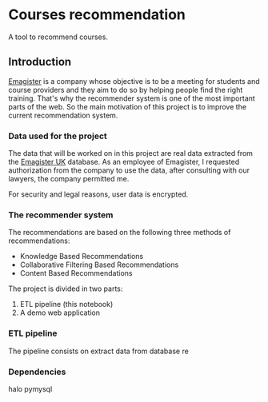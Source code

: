 # Courses recommendation

A tool to recommend courses.

## Introduction

[Emagister](https://www.emagister.com) is a company whose objective is to be a meeting for students and course providers and they aim to do so by helping people find the right training. That's why the recommender system is one of the most important parts of the web. So the main motivation of this project is to improve the current recommendation system.

### Data used for the project

The data that will be worked on in this project are real data extracted from the [Emagister UK](https://www.emagister.co.uk) database. As an employee of Emagister, I requested authorization from the company to use the data, after consulting with our lawyers, the company permitted me. 

For security and legal reasons, user data is encrypted. 

### The recommender system

The recommendations are based on the following three methods of recommendations:

* Knowledge Based Recommendations
* Collaborative Filtering Based Recommendations
* Content Based Recommendations

The project is divided in two parts:

1. ETL pipeline (this notebook)
2. A demo web application

### ETL pipeline

The pipeline consists on extract data from database re

### Dependencies

halo
pymysql
